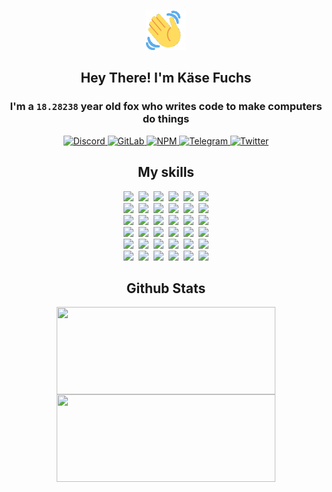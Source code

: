 <div><p align=center><img src=./resources/images/wave.gif width=64px height=64px></p><h2 align=center>Hey There! I'm Käse Fuchs</h2><h3 align=center>I'm a <code>18.28238</code> year old fox who writes code to make computers do things</h3><p align=center><a href=https://discord.com/users/507526681125322772><img alt=Discord src="https://img.shields.io/badge/Discord-5865F2?logo=discord&logoColor=white&style=flat-square#b7c426377c6fd4fb5ce61c0ac03441a2"> </a><a href=https://gitlab.com/kasefuchs><img alt=GitLab src="https://img.shields.io/badge/GitLab-330F63?logo=gitlab&logoColor=white&style=flat-square#b7c426377c6fd4fb5ce61c0ac03441a2"> </a><a href=https://npmjs.com/~kasefuchs><img alt=NPM src="https://img.shields.io/badge/NPM-CB3837?logo=npm&logoColor=white&style=flat-square#b7c426377c6fd4fb5ce61c0ac03441a2"> </a><a href=https://t.me/kasefuchs><img alt=Telegram src="https://img.shields.io/badge/Telegram-2CA5E0?logo=telegram&logoColor=white&style=flat-square#b7c426377c6fd4fb5ce61c0ac03441a2"> </a><a href=https://twitter.com/kasefuchs><img alt=Twitter src="https://img.shields.io/badge/Twitter-1DA1F2?logo=twitter&logoColor=white&style=flat-square#b7c426377c6fd4fb5ce61c0ac03441a2"></a></p><h2 align=center>My skills</h2><p align=center><a href=https://aws.amazon.com/ ><picture><source srcset="https://skillicons.dev/icons?i=aws&theme=dark#b7c426377c6fd4fb5ce61c0ac03441a2" media="(prefers-color-scheme: dark)"><source srcset="https://skillicons.dev/icons?i=aws&theme=light#b7c426377c6fd4fb5ce61c0ac03441a2" media="(prefers-color-scheme: light), (prefers-color-scheme: no-preference)"><img src="https://skillicons.dev/icons?i=aws&theme=light#b7c426377c6fd4fb5ce61c0ac03441a2"></picture></a>&nbsp;&nbsp;<a href=https://en.wikipedia.org/wiki/Bash_(Unix_shell)><picture><source srcset="https://skillicons.dev/icons?i=bash&theme=dark#b7c426377c6fd4fb5ce61c0ac03441a2" media="(prefers-color-scheme: dark)"><source srcset="https://skillicons.dev/icons?i=bash&theme=light#b7c426377c6fd4fb5ce61c0ac03441a2" media="(prefers-color-scheme: light), (prefers-color-scheme: no-preference)"><img src="https://skillicons.dev/icons?i=bash&theme=light#b7c426377c6fd4fb5ce61c0ac03441a2"></picture></a>&nbsp;&nbsp;<a href=https://discord.com/developers/docs><picture><source srcset="https://skillicons.dev/icons?i=bots&theme=dark#b7c426377c6fd4fb5ce61c0ac03441a2" media="(prefers-color-scheme: dark)"><source srcset="https://skillicons.dev/icons?i=bots&theme=light#b7c426377c6fd4fb5ce61c0ac03441a2" media="(prefers-color-scheme: light), (prefers-color-scheme: no-preference)"><img src="https://skillicons.dev/icons?i=bots&theme=light#b7c426377c6fd4fb5ce61c0ac03441a2"></picture></a>&nbsp;&nbsp;<a href=https://www.cloudflare.com/ ><picture><source srcset="https://skillicons.dev/icons?i=cloudflare&theme=dark#b7c426377c6fd4fb5ce61c0ac03441a2" media="(prefers-color-scheme: dark)"><source srcset="https://skillicons.dev/icons?i=cloudflare&theme=light#b7c426377c6fd4fb5ce61c0ac03441a2" media="(prefers-color-scheme: light), (prefers-color-scheme: no-preference)"><img src="https://skillicons.dev/icons?i=cloudflare&theme=light#b7c426377c6fd4fb5ce61c0ac03441a2"></picture></a>&nbsp;&nbsp;<a href=https://en.wikipedia.org/wiki/CSS><picture><source srcset="https://skillicons.dev/icons?i=css&theme=dark#b7c426377c6fd4fb5ce61c0ac03441a2" media="(prefers-color-scheme: dark)"><source srcset="https://skillicons.dev/icons?i=css&theme=light#b7c426377c6fd4fb5ce61c0ac03441a2" media="(prefers-color-scheme: light), (prefers-color-scheme: no-preference)"><img src="https://skillicons.dev/icons?i=css&theme=light#b7c426377c6fd4fb5ce61c0ac03441a2"></picture></a>&nbsp;&nbsp;<a href=https://www.docker.com/ ><picture><source srcset="https://skillicons.dev/icons?i=docker&theme=dark#b7c426377c6fd4fb5ce61c0ac03441a2" media="(prefers-color-scheme: dark)"><source srcset="https://skillicons.dev/icons?i=docker&theme=light#b7c426377c6fd4fb5ce61c0ac03441a2" media="(prefers-color-scheme: light), (prefers-color-scheme: no-preference)"><img src="https://skillicons.dev/icons?i=docker&theme=light#b7c426377c6fd4fb5ce61c0ac03441a2"></picture></a><br><a href=https://www.electronjs.org/ ><picture><source srcset="https://skillicons.dev/icons?i=electron&theme=dark#b7c426377c6fd4fb5ce61c0ac03441a2" media="(prefers-color-scheme: dark)"><source srcset="https://skillicons.dev/icons?i=electron&theme=light#b7c426377c6fd4fb5ce61c0ac03441a2" media="(prefers-color-scheme: light), (prefers-color-scheme: no-preference)"><img src="https://skillicons.dev/icons?i=electron&theme=light#b7c426377c6fd4fb5ce61c0ac03441a2"></picture></a>&nbsp;&nbsp;<a href=https://expressjs.com/ ><picture><source srcset="https://skillicons.dev/icons?i=express&theme=dark#b7c426377c6fd4fb5ce61c0ac03441a2" media="(prefers-color-scheme: dark)"><source srcset="https://skillicons.dev/icons?i=express&theme=light#b7c426377c6fd4fb5ce61c0ac03441a2" media="(prefers-color-scheme: light), (prefers-color-scheme: no-preference)"><img src="https://skillicons.dev/icons?i=express&theme=light#b7c426377c6fd4fb5ce61c0ac03441a2"></picture></a>&nbsp;&nbsp;<a href=https://www.figma.com/ ><picture><source srcset="https://skillicons.dev/icons?i=figma&theme=dark#b7c426377c6fd4fb5ce61c0ac03441a2" media="(prefers-color-scheme: dark)"><source srcset="https://skillicons.dev/icons?i=figma&theme=light#b7c426377c6fd4fb5ce61c0ac03441a2" media="(prefers-color-scheme: light), (prefers-color-scheme: no-preference)"><img src="https://skillicons.dev/icons?i=figma&theme=light#b7c426377c6fd4fb5ce61c0ac03441a2"></picture></a>&nbsp;&nbsp;<a href=https://firebase.google.com/ ><picture><source srcset="https://skillicons.dev/icons?i=firebase&theme=dark#b7c426377c6fd4fb5ce61c0ac03441a2" media="(prefers-color-scheme: dark)"><source srcset="https://skillicons.dev/icons?i=firebase&theme=light#b7c426377c6fd4fb5ce61c0ac03441a2" media="(prefers-color-scheme: light), (prefers-color-scheme: no-preference)"><img src="https://skillicons.dev/icons?i=firebase&theme=light#b7c426377c6fd4fb5ce61c0ac03441a2"></picture></a>&nbsp;&nbsp;<a href=https://flask.palletsprojects.com/ ><picture><source srcset="https://skillicons.dev/icons?i=flask&theme=dark#b7c426377c6fd4fb5ce61c0ac03441a2" media="(prefers-color-scheme: dark)"><source srcset="https://skillicons.dev/icons?i=flask&theme=light#b7c426377c6fd4fb5ce61c0ac03441a2" media="(prefers-color-scheme: light), (prefers-color-scheme: no-preference)"><img src="https://skillicons.dev/icons?i=flask&theme=light#b7c426377c6fd4fb5ce61c0ac03441a2"></picture></a>&nbsp;&nbsp;<a href=https://cloud.google.com/ ><picture><source srcset="https://skillicons.dev/icons?i=gcp&theme=dark#b7c426377c6fd4fb5ce61c0ac03441a2" media="(prefers-color-scheme: dark)"><source srcset="https://skillicons.dev/icons?i=gcp&theme=light#b7c426377c6fd4fb5ce61c0ac03441a2" media="(prefers-color-scheme: light), (prefers-color-scheme: no-preference)"><img src="https://skillicons.dev/icons?i=gcp&theme=light#b7c426377c6fd4fb5ce61c0ac03441a2"></picture></a><br><a href=https://git-scm.com/ ><picture><source srcset="https://skillicons.dev/icons?i=git&theme=dark#b7c426377c6fd4fb5ce61c0ac03441a2" media="(prefers-color-scheme: dark)"><source srcset="https://skillicons.dev/icons?i=git&theme=light#b7c426377c6fd4fb5ce61c0ac03441a2" media="(prefers-color-scheme: light), (prefers-color-scheme: no-preference)"><img src="https://skillicons.dev/icons?i=git&theme=light#b7c426377c6fd4fb5ce61c0ac03441a2"></picture></a>&nbsp;&nbsp;<a href=https://github.com/ ><picture><source srcset="https://skillicons.dev/icons?i=github&theme=dark#b7c426377c6fd4fb5ce61c0ac03441a2" media="(prefers-color-scheme: dark)"><source srcset="https://skillicons.dev/icons?i=github&theme=light#b7c426377c6fd4fb5ce61c0ac03441a2" media="(prefers-color-scheme: light), (prefers-color-scheme: no-preference)"><img src="https://skillicons.dev/icons?i=github&theme=light#b7c426377c6fd4fb5ce61c0ac03441a2"></picture></a>&nbsp;&nbsp;<a href=https://gitlab.com/ ><picture><source srcset="https://skillicons.dev/icons?i=gitlab&theme=dark#b7c426377c6fd4fb5ce61c0ac03441a2" media="(prefers-color-scheme: dark)"><source srcset="https://skillicons.dev/icons?i=gitlab&theme=light#b7c426377c6fd4fb5ce61c0ac03441a2" media="(prefers-color-scheme: light), (prefers-color-scheme: no-preference)"><img src="https://skillicons.dev/icons?i=gitlab&theme=light#b7c426377c6fd4fb5ce61c0ac03441a2"></picture></a>&nbsp;&nbsp;<a href=https://www.heroku.com/ ><picture><source srcset="https://skillicons.dev/icons?i=heroku&theme=dark#b7c426377c6fd4fb5ce61c0ac03441a2" media="(prefers-color-scheme: dark)"><source srcset="https://skillicons.dev/icons?i=heroku&theme=light#b7c426377c6fd4fb5ce61c0ac03441a2" media="(prefers-color-scheme: light), (prefers-color-scheme: no-preference)"><img src="https://skillicons.dev/icons?i=heroku&theme=light#b7c426377c6fd4fb5ce61c0ac03441a2"></picture></a>&nbsp;&nbsp;<a href=https://en.wikipedia.org/wiki/HTML><picture><source srcset="https://skillicons.dev/icons?i=html&theme=dark#b7c426377c6fd4fb5ce61c0ac03441a2" media="(prefers-color-scheme: dark)"><source srcset="https://skillicons.dev/icons?i=html&theme=light#b7c426377c6fd4fb5ce61c0ac03441a2" media="(prefers-color-scheme: light), (prefers-color-scheme: no-preference)"><img src="https://skillicons.dev/icons?i=html&theme=light#b7c426377c6fd4fb5ce61c0ac03441a2"></picture></a>&nbsp;&nbsp;<a href=https://en.wikipedia.org/wiki/JavaScript><picture><source srcset="https://skillicons.dev/icons?i=js&theme=dark#b7c426377c6fd4fb5ce61c0ac03441a2" media="(prefers-color-scheme: dark)"><source srcset="https://skillicons.dev/icons?i=js&theme=light#b7c426377c6fd4fb5ce61c0ac03441a2" media="(prefers-color-scheme: light), (prefers-color-scheme: no-preference)"><img src="https://skillicons.dev/icons?i=js&theme=light#b7c426377c6fd4fb5ce61c0ac03441a2"></picture></a><br><a href=https://en.wikipedia.org/wiki/Linux><picture><source srcset="https://skillicons.dev/icons?i=linux&theme=dark#b7c426377c6fd4fb5ce61c0ac03441a2" media="(prefers-color-scheme: dark)"><source srcset="https://skillicons.dev/icons?i=linux&theme=light#b7c426377c6fd4fb5ce61c0ac03441a2" media="(prefers-color-scheme: light), (prefers-color-scheme: no-preference)"><img src="https://skillicons.dev/icons?i=linux&theme=light#b7c426377c6fd4fb5ce61c0ac03441a2"></picture></a>&nbsp;&nbsp;<a href=https://mui.com/ ><picture><source srcset="https://skillicons.dev/icons?i=materialui&theme=dark#b7c426377c6fd4fb5ce61c0ac03441a2" media="(prefers-color-scheme: dark)"><source srcset="https://skillicons.dev/icons?i=materialui&theme=light#b7c426377c6fd4fb5ce61c0ac03441a2" media="(prefers-color-scheme: light), (prefers-color-scheme: no-preference)"><img src="https://skillicons.dev/icons?i=materialui&theme=light#b7c426377c6fd4fb5ce61c0ac03441a2"></picture></a>&nbsp;&nbsp;<a href=https://en.wikipedia.org/wiki/Markdown><picture><source srcset="https://skillicons.dev/icons?i=md&theme=dark#b7c426377c6fd4fb5ce61c0ac03441a2" media="(prefers-color-scheme: dark)"><source srcset="https://skillicons.dev/icons?i=md&theme=light#b7c426377c6fd4fb5ce61c0ac03441a2" media="(prefers-color-scheme: light), (prefers-color-scheme: no-preference)"><img src="https://skillicons.dev/icons?i=md&theme=light#b7c426377c6fd4fb5ce61c0ac03441a2"></picture></a>&nbsp;&nbsp;<a href=https://www.mongodb.com/ ><picture><source srcset="https://skillicons.dev/icons?i=mongodb&theme=dark#b7c426377c6fd4fb5ce61c0ac03441a2" media="(prefers-color-scheme: dark)"><source srcset="https://skillicons.dev/icons?i=mongodb&theme=light#b7c426377c6fd4fb5ce61c0ac03441a2" media="(prefers-color-scheme: light), (prefers-color-scheme: no-preference)"><img src="https://skillicons.dev/icons?i=mongodb&theme=light#b7c426377c6fd4fb5ce61c0ac03441a2"></picture></a>&nbsp;&nbsp;<a href=https://www.mysql.com/ ><picture><source srcset="https://skillicons.dev/icons?i=mysql&theme=dark#b7c426377c6fd4fb5ce61c0ac03441a2" media="(prefers-color-scheme: dark)"><source srcset="https://skillicons.dev/icons?i=mysql&theme=light#b7c426377c6fd4fb5ce61c0ac03441a2" media="(prefers-color-scheme: light), (prefers-color-scheme: no-preference)"><img src="https://skillicons.dev/icons?i=mysql&theme=light#b7c426377c6fd4fb5ce61c0ac03441a2"></picture></a>&nbsp;&nbsp;<a href=https://nextjs.org/ ><picture><source srcset="https://skillicons.dev/icons?i=nextjs&theme=dark#b7c426377c6fd4fb5ce61c0ac03441a2" media="(prefers-color-scheme: dark)"><source srcset="https://skillicons.dev/icons?i=nextjs&theme=light#b7c426377c6fd4fb5ce61c0ac03441a2" media="(prefers-color-scheme: light), (prefers-color-scheme: no-preference)"><img src="https://skillicons.dev/icons?i=nextjs&theme=light#b7c426377c6fd4fb5ce61c0ac03441a2"></picture></a><br><a href=https://nodejs.org/en/ ><picture><source srcset="https://skillicons.dev/icons?i=nodejs&theme=dark#b7c426377c6fd4fb5ce61c0ac03441a2" media="(prefers-color-scheme: dark)"><source srcset="https://skillicons.dev/icons?i=nodejs&theme=light#b7c426377c6fd4fb5ce61c0ac03441a2" media="(prefers-color-scheme: light), (prefers-color-scheme: no-preference)"><img src="https://skillicons.dev/icons?i=nodejs&theme=light#b7c426377c6fd4fb5ce61c0ac03441a2"></picture></a>&nbsp;&nbsp;<a href=https://www.postgresql.org/ ><picture><source srcset="https://skillicons.dev/icons?i=postgres&theme=dark#b7c426377c6fd4fb5ce61c0ac03441a2" media="(prefers-color-scheme: dark)"><source srcset="https://skillicons.dev/icons?i=postgres&theme=light#b7c426377c6fd4fb5ce61c0ac03441a2" media="(prefers-color-scheme: light), (prefers-color-scheme: no-preference)"><img src="https://skillicons.dev/icons?i=postgres&theme=light#b7c426377c6fd4fb5ce61c0ac03441a2"></picture></a>&nbsp;&nbsp;<a href=https://learn.microsoft.com/en-us/powershell/ ><picture><source srcset="https://skillicons.dev/icons?i=powershell&theme=dark#b7c426377c6fd4fb5ce61c0ac03441a2" media="(prefers-color-scheme: dark)"><source srcset="https://skillicons.dev/icons?i=powershell&theme=light#b7c426377c6fd4fb5ce61c0ac03441a2" media="(prefers-color-scheme: light), (prefers-color-scheme: no-preference)"><img src="https://skillicons.dev/icons?i=powershell&theme=light#b7c426377c6fd4fb5ce61c0ac03441a2"></picture></a>&nbsp;&nbsp;<a href=https://www.python.org/ ><picture><source srcset="https://skillicons.dev/icons?i=py&theme=dark#b7c426377c6fd4fb5ce61c0ac03441a2" media="(prefers-color-scheme: dark)"><source srcset="https://skillicons.dev/icons?i=py&theme=light#b7c426377c6fd4fb5ce61c0ac03441a2" media="(prefers-color-scheme: light), (prefers-color-scheme: no-preference)"><img src="https://skillicons.dev/icons?i=py&theme=light#b7c426377c6fd4fb5ce61c0ac03441a2"></picture></a>&nbsp;&nbsp;<a href=https://www.raspberrypi.org/ ><picture><source srcset="https://skillicons.dev/icons?i=raspberrypi&theme=dark#b7c426377c6fd4fb5ce61c0ac03441a2" media="(prefers-color-scheme: dark)"><source srcset="https://skillicons.dev/icons?i=raspberrypi&theme=light#b7c426377c6fd4fb5ce61c0ac03441a2" media="(prefers-color-scheme: light), (prefers-color-scheme: no-preference)"><img src="https://skillicons.dev/icons?i=raspberrypi&theme=light#b7c426377c6fd4fb5ce61c0ac03441a2"></picture></a>&nbsp;&nbsp;<a href=https://reactjs.org/ ><picture><source srcset="https://skillicons.dev/icons?i=react&theme=dark#b7c426377c6fd4fb5ce61c0ac03441a2" media="(prefers-color-scheme: dark)"><source srcset="https://skillicons.dev/icons?i=react&theme=light#b7c426377c6fd4fb5ce61c0ac03441a2" media="(prefers-color-scheme: light), (prefers-color-scheme: no-preference)"><img src="https://skillicons.dev/icons?i=react&theme=light#b7c426377c6fd4fb5ce61c0ac03441a2"></picture></a><br><a href=https://redux.js.org/ ><picture><source srcset="https://skillicons.dev/icons?i=redux&theme=dark#b7c426377c6fd4fb5ce61c0ac03441a2" media="(prefers-color-scheme: dark)"><source srcset="https://skillicons.dev/icons?i=redux&theme=light#b7c426377c6fd4fb5ce61c0ac03441a2" media="(prefers-color-scheme: light), (prefers-color-scheme: no-preference)"><img src="https://skillicons.dev/icons?i=redux&theme=light#b7c426377c6fd4fb5ce61c0ac03441a2"></picture></a>&nbsp;&nbsp;<a href=https://en.wikipedia.org/wiki/Regular_expression><picture><source srcset="https://skillicons.dev/icons?i=regex&theme=dark#b7c426377c6fd4fb5ce61c0ac03441a2" media="(prefers-color-scheme: dark)"><source srcset="https://skillicons.dev/icons?i=regex&theme=light#b7c426377c6fd4fb5ce61c0ac03441a2" media="(prefers-color-scheme: light), (prefers-color-scheme: no-preference)"><img src="https://skillicons.dev/icons?i=regex&theme=light#b7c426377c6fd4fb5ce61c0ac03441a2"></picture></a>&nbsp;&nbsp;<a href=https://en.wikipedia.org/wiki/Sass_(stylesheet_language)><picture><source srcset="https://skillicons.dev/icons?i=sass&theme=dark#b7c426377c6fd4fb5ce61c0ac03441a2" media="(prefers-color-scheme: dark)"><source srcset="https://skillicons.dev/icons?i=sass&theme=light#b7c426377c6fd4fb5ce61c0ac03441a2" media="(prefers-color-scheme: light), (prefers-color-scheme: no-preference)"><img src="https://skillicons.dev/icons?i=sass&theme=light#b7c426377c6fd4fb5ce61c0ac03441a2"></picture></a>&nbsp;&nbsp;<a href=https://www.typescriptlang.org/ ><picture><source srcset="https://skillicons.dev/icons?i=ts&theme=dark#b7c426377c6fd4fb5ce61c0ac03441a2" media="(prefers-color-scheme: dark)"><source srcset="https://skillicons.dev/icons?i=ts&theme=light#b7c426377c6fd4fb5ce61c0ac03441a2" media="(prefers-color-scheme: light), (prefers-color-scheme: no-preference)"><img src="https://skillicons.dev/icons?i=ts&theme=light#b7c426377c6fd4fb5ce61c0ac03441a2"></picture></a>&nbsp;&nbsp;<a href=https://unity.com/ ><picture><source srcset="https://skillicons.dev/icons?i=unity&theme=dark#b7c426377c6fd4fb5ce61c0ac03441a2" media="(prefers-color-scheme: dark)"><source srcset="https://skillicons.dev/icons?i=unity&theme=light#b7c426377c6fd4fb5ce61c0ac03441a2" media="(prefers-color-scheme: light), (prefers-color-scheme: no-preference)"><img src="https://skillicons.dev/icons?i=unity&theme=light#b7c426377c6fd4fb5ce61c0ac03441a2"></picture></a>&nbsp;&nbsp;<a href=https://workers.cloudflare.com/ ><picture><source srcset="https://skillicons.dev/icons?i=workers&theme=dark#b7c426377c6fd4fb5ce61c0ac03441a2" media="(prefers-color-scheme: dark)"><source srcset="https://skillicons.dev/icons?i=workers&theme=light#b7c426377c6fd4fb5ce61c0ac03441a2" media="(prefers-color-scheme: light), (prefers-color-scheme: no-preference)"><img src="https://skillicons.dev/icons?i=workers&theme=light#b7c426377c6fd4fb5ce61c0ac03441a2"></picture></a><br></p><h2 align=center>Github Stats</h2><p align=center><picture><source srcset="https://github-readme-stats-kasefuchs.vercel.app/api/?count_private=true&hide_border=true&hide_rank=true&line_height=20&hide_title=true&username=Kasefuchs&theme=dark#b7c426377c6fd4fb5ce61c0ac03441a2" media="(prefers-color-scheme: dark)"><source srcset="https://github-readme-stats-kasefuchs.vercel.app/api/?count_private=true&hide_border=true&hide_rank=true&line_height=20&hide_title=true&username=Kasefuchs&theme=light#b7c426377c6fd4fb5ce61c0ac03441a2" media="(prefers-color-scheme: light), (prefers-color-scheme: no-preference)"><img align=middle width=350 height=140 src="https://github-readme-stats-kasefuchs.vercel.app/api/?count_private=true&hide_border=true&hide_rank=true&line_height=20&hide_title=true&username=Kasefuchs&theme=light#b7c426377c6fd4fb5ce61c0ac03441a2"></picture><picture><source srcset="https://github-readme-stats-kasefuchs.vercel.app/api/top-langs/?count_private=true&hide_border=true&layout=compact&username=Kasefuchs&theme=dark#b7c426377c6fd4fb5ce61c0ac03441a2" media="(prefers-color-scheme: dark)"><source srcset="https://github-readme-stats-kasefuchs.vercel.app/api/top-langs/?count_private=true&hide_border=true&layout=compact&username=Kasefuchs&theme=light#b7c426377c6fd4fb5ce61c0ac03441a2" media="(prefers-color-scheme: light), (prefers-color-scheme: no-preference)"><img align=middle width=350 height=140 src="https://github-readme-stats-kasefuchs.vercel.app/api/top-langs/?count_private=true&hide_border=true&layout=compact&username=Kasefuchs&theme=light#b7c426377c6fd4fb5ce61c0ac03441a2"></picture></p><img src="https://hit.yhype.me/github/profile?user_id=64592097#b7c426377c6fd4fb5ce61c0ac03441a2" alt=""></div>